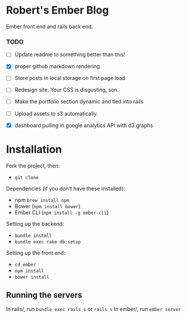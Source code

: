 Robert's Ember Blog
====

Ember front end and rails back end.

### TODO
- [ ] Update readme to something better than this!
- [x] proper github markdown rendering
- [ ] Store posts in local storage on first page load
- [ ] Redesign site. Your CSS is disgusting, son.
- [ ] Make the portfolio section dynamic and tied into rails
- [ ] Upload assets to s3 automatically.
- [x] dashboard pulling in google analytics API with d3 graphs


# Installation
Fork the project, then:
- `git clone`

Dependencies (if you don't have these installed):
- npm `brew install npm`
- Bower (`npm install bower`)
- Ember CLI (`npm install -g ember-cli`)

Setting up the backend:
- `bundle install`
- `bundle exec rake db:setup`

Setting up the front end:
- `cd ember`
- `npm install`
- `bower install`

## Running the servers
In rails/, run `bundle exec rails s` or `rails s`
In ember/, run `ember server`
